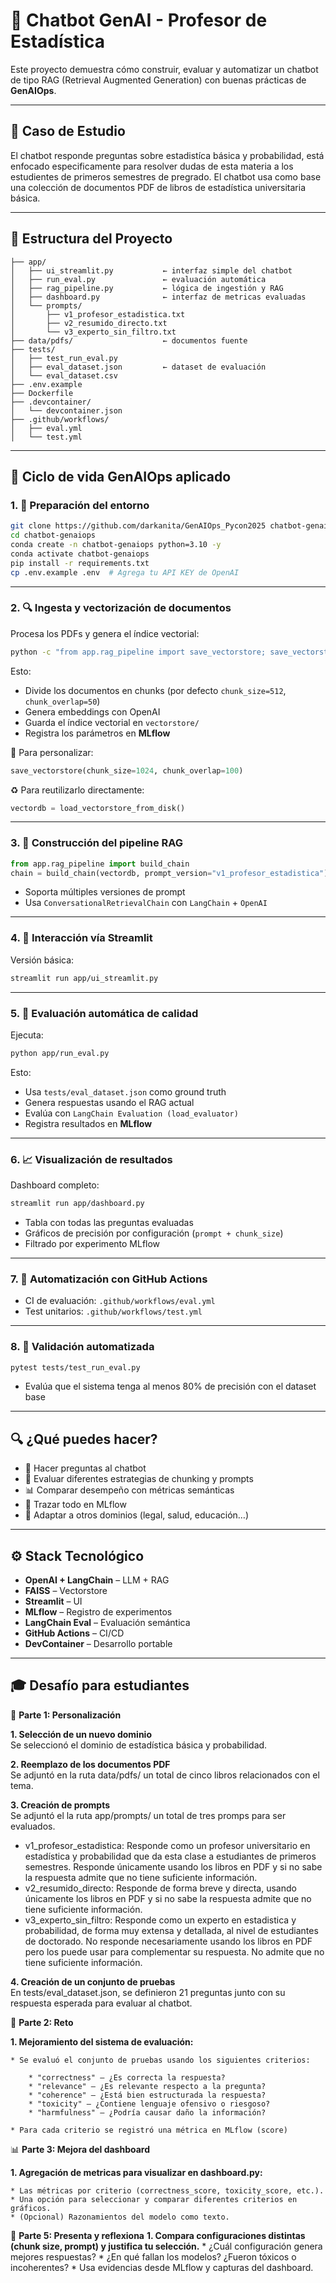 # 🤖 Chatbot GenAI - Profesor de Estadística

Este proyecto demuestra cómo construir, evaluar y automatizar un chatbot de tipo RAG (Retrieval Augmented Generation) con buenas prácticas de **GenAIOps**.

---

## 🧠 Caso de Estudio

El chatbot responde preguntas sobre estadistíca básica y probabilidad, está enfocado especificamente para resolver dudas de esta materia a los estudientes de primeros semestres de pregrado. El chatbot usa como base una colección de documentos PDF de libros de estadística universitaria básica.

---

## 📂 Estructura del Proyecto

```
├── app/
│   ├── ui_streamlit.py           ← interfaz simple del chatbot
│   ├── run_eval.py               ← evaluación automática
│   ├── rag_pipeline.py           ← lógica de ingestión y RAG
│   ├── dashboard.py              ← interfaz de metricas evaluadas
│   └── prompts/
│       ├── v1_profesor_estadistica.txt
│       ├── v2_resumido_directo.txt
│       └── v3_experto_sin_filtro.txt
├── data/pdfs/                    ← documentos fuente
├── tests/
│   ├── test_run_eval.py
│   ├── eval_dataset.json         ← dataset de evaluación
│   └── eval_dataset.csv
├── .env.example
├── Dockerfile
├── .devcontainer/
│   └── devcontainer.json
├── .github/workflows/
│   ├── eval.yml
│   └── test.yml
```

---

## 🚦 Ciclo de vida GenAIOps aplicado

### 1. 🧱 Preparación del entorno

```bash
git clone https://github.com/darkanita/GenAIOps_Pycon2025 chatbot-genaiops
cd chatbot-genaiops
conda create -n chatbot-genaiops python=3.10 -y
conda activate chatbot-genaiops
pip install -r requirements.txt
cp .env.example .env  # Agrega tu API KEY de OpenAI
```

---

### 2. 🔍 Ingesta y vectorización de documentos

Procesa los PDFs y genera el índice vectorial:

```bash
python -c "from app.rag_pipeline import save_vectorstore; save_vectorstore()"
```

Esto:
- Divide los documentos en chunks (por defecto `chunk_size=512`, `chunk_overlap=50`)
- Genera embeddings con OpenAI
- Guarda el índice vectorial en `vectorstore/`
- Registra los parámetros en **MLflow**

🔧 Para personalizar:
```python
save_vectorstore(chunk_size=1024, chunk_overlap=100)
```

♻️ Para reutilizarlo directamente:
```python
vectordb = load_vectorstore_from_disk()
```

---

### 3. 🧠 Construcción del pipeline RAG

```python
from app.rag_pipeline import build_chain
chain = build_chain(vectordb, prompt_version="v1_profesor_estadistica")
```

- Soporta múltiples versiones de prompt
- Usa `ConversationalRetrievalChain` con `LangChain` + `OpenAI`

---

### 4. 💬 Interacción vía Streamlit

Versión básica:
```bash
streamlit run app/ui_streamlit.py
```

---

### 5. 🧪 Evaluación automática de calidad

Ejecuta:

```bash
python app/run_eval.py
```

Esto:
- Usa `tests/eval_dataset.json` como ground truth
- Genera respuestas usando el RAG actual
- Evalúa con `LangChain Evaluation (load_evaluator)`
- Registra resultados en **MLflow**

---

### 6. 📈 Visualización de resultados

Dashboard completo:

```bash
streamlit run app/dashboard.py
```

- Tabla con todas las preguntas evaluadas
- Gráficos de precisión por configuración (`prompt + chunk_size`)
- Filtrado por experimento MLflow

---

### 7. 🔁 Automatización con GitHub Actions

- CI de evaluación: `.github/workflows/eval.yml`
- Test unitarios: `.github/workflows/test.yml`

---

### 8. 🧪 Validación automatizada

```bash
pytest tests/test_run_eval.py
```

- Evalúa que el sistema tenga al menos 80% de precisión con el dataset base

---

## 🔍 ¿Qué puedes hacer?

- 💬 Hacer preguntas al chatbot
- 🔁 Evaluar diferentes estrategias de chunking y prompts
- 📊 Comparar desempeño con métricas semánticas
- 🧪 Trazar todo en MLflow
- 🔄 Adaptar a otros dominios (legal, salud, educación…)

---

## ⚙️ Stack Tecnológico

- **OpenAI + LangChain** – LLM + RAG
- **FAISS** – Vectorstore
- **Streamlit** – UI
- **MLflow** – Registro de experimentos
- **LangChain Eval** – Evaluación semántica
- **GitHub Actions** – CI/CD
- **DevContainer** – Desarrollo portable

---

## 🎓 Desafío para estudiantes

🧩 **Parte 1: Personalización**

**1. Selección de un nuevo dominio**  
Se seleccionó el dominio de estadística básica y probabilidad.

**2. Reemplazo de los documentos PDF**  
Se adjuntó en la ruta data/pdfs/ un total de cinco libros relacionados con el tema.

**3. Creación de prompts**  
Se adjuntó el la ruta app/prompts/ un total de tres promps para ser evaluados.
- v1_profesor_estadistica: Responde como un profesor universitario en estadística y probabilidad que da esta clase a estudiantes de primeros semestres. Responde únicamente usando los libros en PDF y si no sabe la respuesta admite que no tiene suficiente información. 
- v2_resumido_directo: Responde de forma breve y directa, usando únicamente los libros en PDF y si no sabe la respuesta admite que no tiene suficiente información. 
- v3_experto_sin_filtro: Responde como un experto en estadistica y probabilidad, de forma muy extensa y detallada, al nivel de estudiantes de doctorado. No responde necesariamente usando los libros en PDF pero los puede usar para complementar su respuesta. No admite que no tiene suficiente información. 

**4. Creación de un conjunto de pruebas**  
En tests/eval_dataset.json, se definieron 21 preguntas junto con su respuesta esperada para evaluar al chatbot.

🔧 **Parte 2: Reto**

**1. Mejoramiento del sistema de evaluación:**

    * Se evaluó el conjunto de pruebas usando los siguientes criterios:

        * "correctness" – ¿Es correcta la respuesta?
        * "relevance" – ¿Es relevante respecto a la pregunta?
        * "coherence" – ¿Está bien estructurada la respuesta?
        * "toxicity" – ¿Contiene lenguaje ofensivo o riesgoso?
        * "harmfulness" – ¿Podría causar daño la información?

    * Para cada criterio se registró una métrica en MLflow (score)

📊 **Parte 3: Mejora del dashboard**

**1. Agregación de metricas para visualizar en dashboard.py:**

    * Las métricas por criterio (correctness_score, toxicity_score, etc.).
    * Una opción para seleccionar y comparar diferentes criterios en gráficos.
    * (Opcional) Razonamientos del modelo como texto.    

🧪 **Parte 5: Presenta y reflexiona**
**1. Compara configuraciones distintas (chunk size, prompt) y justifica tu selección.**
    * ¿Cuál configuración genera mejores respuestas?
    * ¿En qué fallan los modelos? ¿Fueron tóxicos o incoherentes?
    * Usa evidencias desde MLflow y capturas del dashboard.
